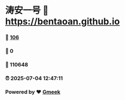 # 涛安一号 :link: https://bentaoan.github.io 
### :page_facing_up: [106](https://bentaoan.github.io/tag.html) 
### :speech_balloon: 0 
### :hibiscus: 110648 
### :alarm_clock: 2025-07-04 12:47:11 
### Powered by :heart: [Gmeek](https://github.com/Meekdai/Gmeek)
